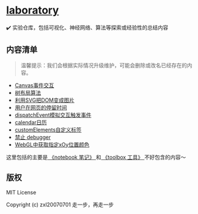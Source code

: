 # [laboratory](https://github.com/zxl20070701/laboratory)
✔️ 实验仓库，包括可视化、神经网络、算法等探索或经验性的总结内容

## 内容清单

> 温馨提示：我们会根据实际情况升级维护，可能会删除或改名已经存在的内容。

- [Canvas事件交互](./canvasEvent)
- [树布局算法](./treeLayout)
- [利用SVG把DOM变成图片](./svgSnipping)
- [用户在网页的停留时间](./keep-time)
- [dispatchEvent模拟交互触发事件](./dispatchEvent)
- [calendar日历](./calendar)
- [customElements自定义标签](./customElements)
- [禁止 debugger](./no-debugger)
- [WebGL中获取指定xOy位置颜色](./webglGetColor)

这里包括的主要是[ 《notebook 笔记》 ](https://zxl20070701.github.io/notebook/)和[ 《toolbox 工具》 ](https://zxl20070701.github.io/toolbox/)不好包含的内容～

## 版权

MIT License

Copyright (c) zxl20070701 走一步，再走一步